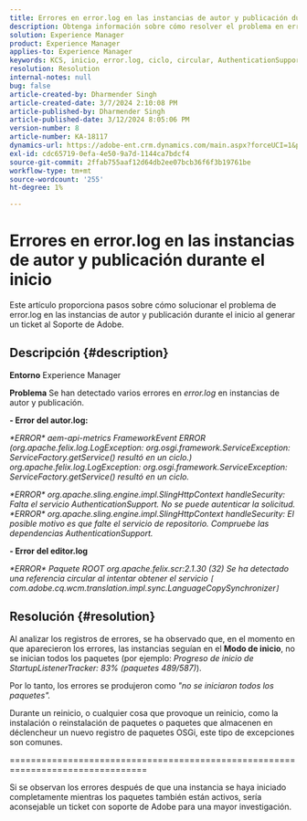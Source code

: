 ```yaml
---
title: Errores en error.log en las instancias de autor y publicación durante el inicio
description: Obtenga información sobre cómo resolver el problema en error.log en las instancias de autor y publicación durante el inicio.
solution: Experience Manager
product: Experience Manager
applies-to: Experience Manager
keywords: KCS, inicio, error.log, ciclo, circular, AuthenticationSupport, errores, instancias de autor, instancia de publicación, preguntas frecuentes
resolution: Resolution
internal-notes: null
bug: false
article-created-by: Dharmender Singh
article-created-date: 3/7/2024 2:10:08 PM
article-published-by: Dharmender Singh
article-published-date: 3/12/2024 8:05:06 PM
version-number: 8
article-number: KA-18117
dynamics-url: https://adobe-ent.crm.dynamics.com/main.aspx?forceUCI=1&pagetype=entityrecord&etn=knowledgearticle&id=a9330262-8cdc-ee11-904d-6045bd006d92
exl-id: cdc65719-0efa-4e50-9a7d-1144ca7bdcf4
source-git-commit: 2ffab755aaf12d64db2ee07bcb36f6f3b19761be
workflow-type: tm+mt
source-wordcount: '255'
ht-degree: 1%

---
```


# Errores en error.log en las instancias de autor y publicación durante el inicio


Este artículo proporciona pasos sobre cómo solucionar el problema de error.log en las instancias de autor y publicación durante el inicio al generar un ticket al Soporte de Adobe.

## Descripción {#description}


<b>Entorno</b>
Experience Manager

<b>Problema</b>
Se han detectado varios errores en *error.log* en instancias de autor y publicación.

<b>- Error del autor.log:</b>

*\*ERROR\* aem-api-metrics FrameworkEvent ERROR (org.apache.felix.log.LogException: org.osgi.framework.ServiceException: ServiceFactory.getService() resultó en un ciclo.)
<br>org.apache.felix.log.LogException: org.osgi.framework.ServiceException: ServiceFactory.getService() resultó en un ciclo.*



*\*ERROR\* org.apache.sling.engine.impl.SlingHttpContext handleSecurity: Falta el servicio AuthenticationSupport. No se puede autenticar la solicitud.
<br>\*ERROR\* org.apache.sling.engine.impl.SlingHttpContext handleSecurity: El posible motivo es que falte el servicio de repositorio. Compruebe las dependencias AuthenticationSupport.*



<b>- Error del editor.log</b>

*\*ERROR\* Paquete ROOT org.apache.felix.scr:2.1.30 (32) Se ha detectado una referencia circular al intentar obtener el servicio `[` com.adobe.cq.wcm.translation.impl.sync.LanguageCopySynchronizer`]`*






## Resolución {#resolution}


Al analizar los registros de errores, se ha observado que, en el momento en que aparecieron los errores, las instancias seguían en el <b>Modo de inicio</b>, no se inician todos los paquetes (por ejemplo: *Progreso de inicio de StartupListenerTracker: 83% (paquetes 489/587)*).

Por lo tanto, los errores se produjeron como *&quot;no se iniciaron todos los paquetes&quot;.*

Durante un reinicio, o cualquier cosa que provoque un reinicio, como la instalación o reinstalación de paquetes o paquetes que almacenen en déclencheur un nuevo registro de paquetes OSGi, este tipo de excepciones son comunes.



================================================================================

Si se observan los errores después de que una instancia se haya iniciado completamente mientras los paquetes también están activos, sería aconsejable un ticket con soporte de Adobe para una mayor investigación.

